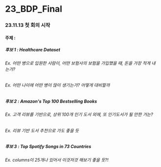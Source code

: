 # 23_BDP_Final

### 23.11.13 첫 회의 시작

#### 주제 :

##### 후보 1 : Healthcare Dataset

###### Ex. 어떤 병으로 입원한 사람이, 어떤 보험사의 보험을 가입했을 때, 돈을 가장 적게 내는가?

###### Ex. 어떤 나이에 어떤 병이 많이 생기는가? 어떻게 대비할까

##### 후보 2 : Amazon's Top 100 Bestselling Books

###### Ex. 고객 리뷰를 기반으로, 상위 100개 인기 도서 외에, 또 인기도서가 될 만한 거는?

###### Ex. 리뷰 기반 도서 추천으로 가도 좋을 듯

##### 후보 3 : Top Spotify Songs in 73 Countries

###### Ex. columns이 25개나 있어서 이것저것 해보기 좋을 듯?!

